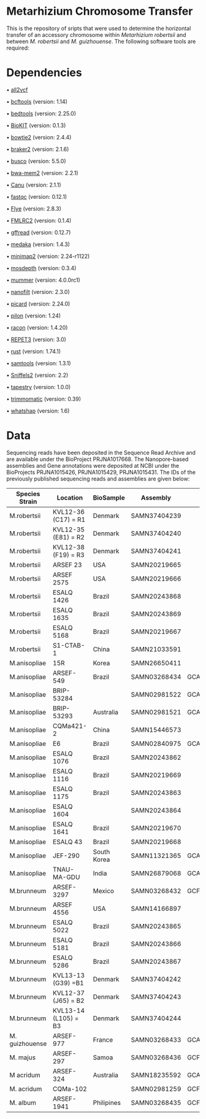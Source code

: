 # Metarhizium Chromosome Transfer

This is the repository of sripts that were used to determine the horizontal transfer of an accessory chromosome within _Metarhizium robertsii_ and between _M. robertsii_ and _M. guizhouense_. 
The following software tools are required:

# Dependencies

•	[all2vcf]( https://github.com/MatteoSchiavinato/all2vcf)  

•	[bcftools]( https://samtools.github.io/bcftools/bcftools.html)	(version: 1.14) 

•	[bedtools](https://github.com/arq5x/bedtools2)	(version: 2.25.0)

•	[BioKIT]( https://jlsteenwyk.com/BioKIT/)	(version: 0.1.3)

•	[bowtie2]( https://github.com/BenLangmead/bowtie2)	(version: 2.4.4)

•	[braker2]( https://github.com/Gaius-Augustus/BRAKER)	(version: 2.1.6)

•	[busco]( https://busco.ezlab.org/)	(version: 5.5.0)

•	[bwa-mem2]( https://github.com/bwa-mem2/bwa-mem2)	(version: 2.2.1)

•	[Canu]( https://canu.readthedocs.io/en/latest/)	(version: 2.1.1)

•	[fastqc]( https://github.com/s-andrews/FastQC)	(version: 0.12.1)

•	[Flye]( https://github.com/fenderglass/Flye)	(version: 2.8.3)

•	[FMLRC2]( https://github.com/HudsonAlpha/fmlrc2)	(version: 0.1.4)

•	[gffread]( https://github.com/gpertea/gffread)	(version: 0.12.7)

•	[medaka]( https://github.com/nanoporetech/medaka)	(version: 1.4.3)

•	[minimap2]( https://github.com/lh3/minimap2)	(version: 2.24-r1122)

•	[mosdepth]( https://github.com/brentp/mosdepth)	(version: 0.3.4)

•	[mummer]( https://github.com/mummer4/mummer)	(version: 4.0.0rc1)

•	[nanofilt]( https://github.com/wdecoster/nanofilt)	(version: 2.3.0)

•	[picard]( https://github.com/wdecoster/nanofilt)	(version: 2.24.0)

•	[pilon]( https://github.com/broadinstitute/pilon/wiki)	(version: 1.24)

•	[racon]( https://github.com/broadinstitute/pilon/wiki)	(version: 1.4.20)

•	[REPET3]( https://urgi.versailles.inra.fr/Tools/REPET)	(version: 3.0)

•	[rust]( https://www.rust-lang.org/learn)	(version: 1.74.1)

•	[samtools]( https://www.htslib.org/)	(version: 1.3.1)

•	[Sniffels2](https://github.com/fritzsedlazeck/Sniffles)	(version: 2.2)

•	[tapestry]( https://github.com/johnomics/tapestry)	(version: 1.0.0)

•	[trimmomatic]( http://www.usadellab.org/cms/?page=trimmomatic)	(version: 0.39)

•	[whatshap](https://github.com/whatshap/whatshap)	(version: 1.6)


# Data

Sequencing reads have been deposited in the Sequence Read Archive and are available under the BioProject PRJNA1017668. The Nanopore-based assemblies and Gene annotations were deposited at NCBI under the BioProjects PRJNA1015426, PRJNA1015429, PRJNA1015431. 
The IDs of the previously published sequencing reads and assemblies are given below:


| Species	Strain |	Location	| BioSample |	Assembly | Accession | Sequencing run |
|----------------|------------|-----------|----------|-----------|----------------|
| M.robertsii	| KVL12-36  (C17) = R1	| Denmark	| SAMN37404239	| 	| SRR26068569 |
| M.robertsii	| KVL12-35 (E81) = R2	| Denmark	| SAMN37404240	| 	| SRR26068568 |
| M.robertsii	| KVL12-38 (F19) = R3	| Denmark	| SAMN37404241	| 	| SRR26068557 |
| M.robertsii	| ARSEF 23	| USA	| SAMN20219665	| 	| SRR15182435 |
| M.robertsii	| ARSEF 2575	| USA	| SAMN20219666	| 	| SRR15182434 |
| M.robertsii	| ESALQ 1426	| Brazil	| SAMN20243868	| 	| SRR15182431 |
| M.robertsii	| ESALQ 1635	| Brazil	| SAMN20243869	| 	| SRR15182430 |
| M.robertsii	| ESALQ 5168	| Brazil	| SAMN20219667	| 	| SRR15182429 |
| M.robertsii	| S1-CTAB-1	| China	| SAMN21033591	| 	| SRR15665281 |
| M.anisopliae	| 15R	| Korea	| SAMN26650411	| 	| SRR18320042 |
| M.anisopliae	| ARSEF-549	| Brazil	| SAMN03268434	| GCA_000814975.1	|  |
| M.anisopliae	| BRIP-53284	| 	| SAMN02981522	| GCA_000426985.1	|  |
| M.anisopliae	| BRIP-53293	| Australia	| SAMN02981521	| GCA_000426965.1	|  |
| M.anisopliae	| CQMa421-2	| China	| SAMN15446573	| 	| SRR12224770 |
| M.anisopliae	| E6	| Brazil	| SAMN02840975	| GCA_000739145.1	|  |
| M.anisopliae	| ESALQ 1076	| Brazil	| SAMN20243862	| 	| SRR15182425 |
| M.anisopliae	| ESALQ 1116	| Brazil	| SAMN20219669	| 	| SRR15182427 |
| M.anisopliae	| ESALQ 1175	| Brazil	| SAMN20243863	| 	| SRR15182424 |
| M.anisopliae	| ESALQ 1604	| 	| SAMN20243864	| 	| SRR15182423 |
| M.anisopliae	| ESALQ 1641	| Brazil	| SAMN20219670	| 	| SRR15182426 |
| M.anisopliae	| ESALQ 43	| Brazil	| SAMN20219668	| 	| SRR15182428 |
| M.anisopliae	| JEF-290	| South Korea	| SAMN11321365	| GCA_013305495.1	|  |
| M.anisopliae	| TNAU-MA-GDU	| India	| SAMN26879068	| GCA_023212845.1	|  |
| M.brunneum	| ARSEF-3297	| Mexico	| SAMN03268432	| GCF_000814965.1	|  |
| M.brunneum	| ARSEF 4556	| USA	| SAMN14166897	| 	| SRR11149706 |
| M.brunneum	| ESALQ 5022	| Brazil	| SAMN20243865	| 	| SRR15182422 |
| M.brunneum	| ESALQ 5181	| Brazil	| SAMN20243866	| 	| SRR15182433 |
| M.brunneum	| ESALQ 5286	| Brazil	| SAMN20243867	| 	| SRR15182432 |
| M.brunneum	| KVL13-13 (G39) =B1	| Denmark	| SAMN37404242	| 	| SRR26068546 |
| M.brunneum	| KVL12-37 (J65) = B2	| Denmark	| SAMN37404243	| 	| SRR26068541 |
| M.brunneum	| KVL13-14 (L105) = B3	| Denmark	| SAMN37404244	| 	| SRR26068540 |
| M. guizhouense	| ARSEF-977	| France	| SAMN03268433	| GCA_000814955.1	|  |
| M. majus	| ARSEF-297	| Samoa	| SAMN03268436	| GCF_000814945.1	|  |
| M acridum	| ARSEF-324	| Australia	| SAMN18235592	| GCA_019434415.1	|  |
| M. acridum	| CQMa-102	| 	| SAMN02981259	| GCF_000187405.1	|  |
| M. album	| ARSEF-1941	| Philipines	| SAMN03268435	| GCF_000804445.1	|  |



